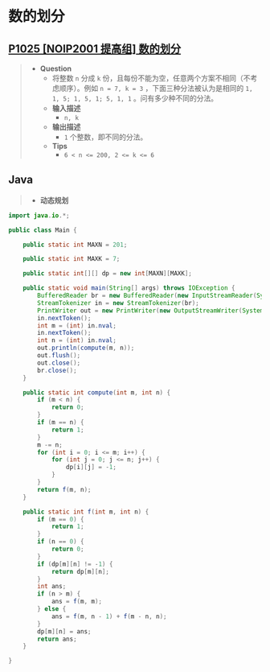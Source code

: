 # 数的划分

## [P1025 [NOIP2001 提高组] 数的划分](https://www.luogu.com.cn/problem/P1025)

> - **Question**
>   - 将整数 `n` 分成 `k` 份，且每份不能为空，任意两个方案不相同（不考虑顺序）。例如 `n = 7, k = 3` ，下面三种分法被认为是相同的 `1, 1, 5; 1, 5, 1; 5, 1, 1` 。问有多少种不同的分法。
>   - **输入描述**
>     - `n, k`
>   - **输出描述**
>     - `1` 个整数，即不同的分法。
>   - **Tips**
>     - `6 < n <= 200, 2 <= k <= 6`

## Java

> - **动态规划**

```java
import java.io.*;

public class Main {

    public static int MAXN = 201;

    public static int MAXK = 7;

    public static int[][] dp = new int[MAXN][MAXK];

    public static void main(String[] args) throws IOException {
        BufferedReader br = new BufferedReader(new InputStreamReader(System.in));
        StreamTokenizer in = new StreamTokenizer(br);
        PrintWriter out = new PrintWriter(new OutputStreamWriter(System.out));
        in.nextToken();
        int m = (int) in.nval;
        in.nextToken();
        int n = (int) in.nval;
        out.println(compute(m, n));
        out.flush();
        out.close();
        br.close();
    }

    public static int compute(int m, int n) {
        if (m < n) {
            return 0;
        }
        if (m == n) {
            return 1;
        }
        m -= n;
        for (int i = 0; i <= m; i++) {
            for (int j = 0; j <= n; j++) {
                dp[i][j] = -1;
            }
        }
        return f(m, n);
    }

    public static int f(int m, int n) {
        if (m == 0) {
            return 1;
        }
        if (n == 0) {
            return 0;
        }
        if (dp[m][n] != -1) {
            return dp[m][n];
        }
        int ans;
        if (n > m) {
            ans = f(m, m);
        } else {
            ans = f(m, n - 1) + f(m - n, n);
        }
        dp[m][n] = ans;
        return ans;
    }

}
```
